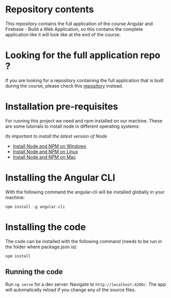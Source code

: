 
# Repository contents

This repository contains the full application of the course Angular and Firebase - Build a Web Application, so this contains the complete application like it will look like at the end of the course. 


# Looking for the full application repo ? 

If you are looking for a repository containing the full application that is built during the course, please check this [repository](https://github.com/angular-university/angular-firebase-app) instead.


# Installation pre-requisites

For running this project we need and npm installed on our machine. These are some tutorials to install node in different operating systems: 

*Its important to install the latest version of Node*

- [Install Node and NPM on Windows](https://www.youtube.com/watch?v=8ODS6RM6x7g)
- [Install Node and NPM on Linux](https://www.youtube.com/watch?v=yUdHk-Dk_BY)
- [Install Node and NPM on Mac](https://www.youtube.com/watch?v=Imj8PgG3bZU)


# Installing the Angular CLI

With the following command the angular-cli will be installed globally in your machine:

    npm install -g angular-cli

# Installing the code

The code can be installed with the following command (needs to be run in the folder where package.json is):

    npm install 


## Running the code
Run `ng serve` for a dev server. Navigate to `http://localhost:4200/`. The app will automatically reload if you change any of the source files.
